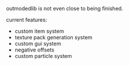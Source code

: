 outmodedlib is not even close to being finished.

current features:
- custom item system
- texture pack generation system
- custom gui system
- negative offsets
- custom particle system
